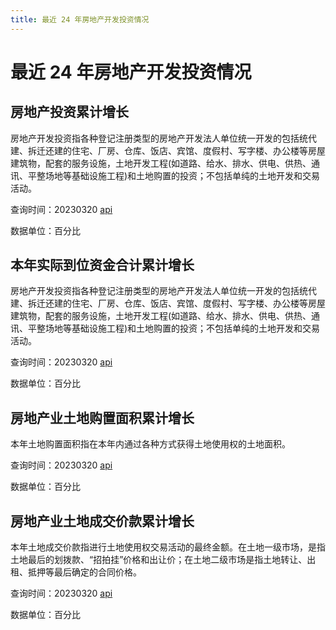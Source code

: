 ```yaml
---
title: 最近 24 年房地产开发投资情况
---
```


# 最近 24 年房地产开发投资情况

## 房地产投资累计增长

房地产开发投资指各种登记注册类型的房地产开发法人单位统一开发的包括统代建、拆迁还建的住宅、厂房、仓库、饭店、宾馆、度假村、写字楼、办公楼等房屋建筑物，配套的服务设施，土地开发工程(如道路、给水、排水、供电、供热、通讯、平整场地等基础设施工程)和土地购置的投资；不包括单纯的土地开发和交易活动。

查询时间：20230320 [api](https://data.stats.gov.cn/easyquery.htm?m=QueryData&dbcode=hgyd&rowcode=zb&colcode=sj&wds=%5B%5D&dfwds=%5B%7B%22wdcode%22%3A%22sj%22%2C%22valuecode%22%3A%22LAST288%22%7D%5D&k1=1679295425758)

数据单位：百分比

<Chart1 />

## 本年实际到位资金合计累计增长

房地产开发投资指各种登记注册类型的房地产开发法人单位统一开发的包括统代建、拆迁还建的住宅、厂房、仓库、饭店、宾馆、度假村、写字楼、办公楼等房屋建筑物，配套的服务设施，土地开发工程(如道路、给水、排水、供电、供热、通讯、平整场地等基础设施工程)和土地购置的投资；不包括单纯的土地开发和交易活动。

查询时间：20230320 [api](https://data.stats.gov.cn/easyquery.htm?m=QueryData&dbcode=hgyd&rowcode=zb&colcode=sj&wds=%5B%5D&dfwds=%5B%7B%22wdcode%22%3A%22sj%22%2C%22valuecode%22%3A%22LAST288%22%7D%5D&k1=1679296160626)

数据单位：百分比

<Chart2 />

## 房地产业土地购置面积累计增长

本年土地购置面积指在本年内通过各种方式获得土地使用权的土地面积。

查询时间：20230320 [api](https://data.stats.gov.cn/easyquery.htm?m=QueryData&dbcode=hgyd&rowcode=zb&colcode=sj&wds=%5B%5D&dfwds=%5B%7B%22wdcode%22%3A%22sj%22%2C%22valuecode%22%3A%22LAST288%22%7D%5D&k1=1679296160626)

数据单位：百分比

<Chart3 />

## 房地产业土地成交价款累计增长

本年土地成交价款指进行土地使用权交易活动的最终金额。在土地一级市场，是指土地最后的划拨款、“招拍挂”价格和出让价；在土地二级市场是指土地转让、出租、抵押等最后确定的合同价格。

查询时间：20230320 [api](https://data.stats.gov.cn/easyquery.htm?m=QueryData&dbcode=hgyd&rowcode=zb&colcode=sj&wds=%5B%5D&dfwds=%5B%7B%22wdcode%22%3A%22sj%22%2C%22valuecode%22%3A%22LAST288%22%7D%5D&k1=1679296160626)

数据单位：百分比

<Chart4 />

<script setup>
import Chart1 from './Chart1.vue'
import Chart2 from './Chart2.vue'
import Chart3 from './Chart3.vue'
import Chart4 from './Chart4.vue'

</script>
